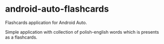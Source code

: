 # android-auto-flashcards
Flashcards application for Android Auto.

Simple application with collection of polish-english words which is presents as a flashcards.
